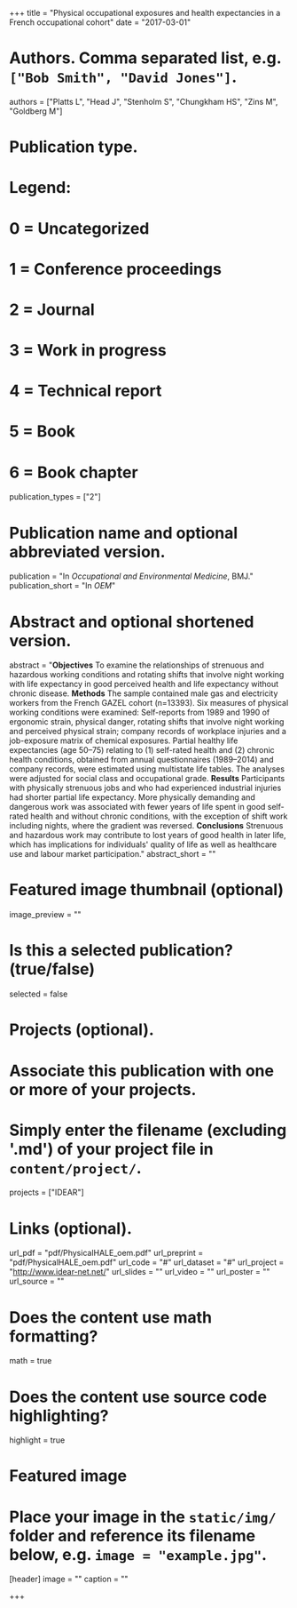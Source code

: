 +++
title = "Physical occupational exposures and health expectancies in a French occupational cohort"
date = "2017-03-01"

# Authors. Comma separated list, e.g. `["Bob Smith", "David Jones"]`.
authors = ["Platts L", "Head J", "Stenholm S", "Chungkham HS", "Zins M", "Goldberg M"]

# Publication type.
# Legend:
# 0 = Uncategorized
# 1 = Conference proceedings
# 2 = Journal
# 3 = Work in progress
# 4 = Technical report
# 5 = Book
# 6 = Book chapter
publication_types = ["2"]

# Publication name and optional abbreviated version.
publication = "In *Occupational and Environmental Medicine*, BMJ."
publication_short = "In *OEM*"

# Abstract and optional shortened version.
abstract = "**Objectives** To examine the relationships of strenuous and hazardous working conditions and rotating shifts that involve night working with life expectancy in good perceived health and life expectancy without chronic disease. **Methods** The sample contained male gas and electricity workers from the French GAZEL cohort (n=13393). Six measures of physical working conditions were examined: Self-reports from 1989 and 1990 of ergonomic strain, physical danger, rotating shifts that involve night working and perceived physical strain; company records of workplace injuries and a job-exposure matrix of chemical exposures. Partial healthy life expectancies (age 50–75) relating to (1) self-rated health and (2) chronic health conditions, obtained from annual questionnaires (1989–2014) and company records, were estimated using multistate life tables. The analyses were adjusted for social class and occupational grade. **Results** Participants with physically strenuous jobs and who had experienced industrial injuries had shorter partial life expectancy. More physically demanding and dangerous work was associated with fewer years of life spent in good self-rated health and without chronic conditions, with the exception of shift work including nights, where the gradient was reversed. **Conclusions** Strenuous and hazardous work may contribute to lost years of good health in later life, which has implications for individuals' quality of life as well as healthcare use and labour market participation."
abstract_short = ""

# Featured image thumbnail (optional)
image_preview = ""

# Is this a selected publication? (true/false)
selected = false

# Projects (optional).
#   Associate this publication with one or more of your projects.
#   Simply enter the filename (excluding '.md') of your project file in `content/project/`.
projects = ["IDEAR"]

# Links (optional).
url_pdf = "pdf/PhysicalHALE_oem.pdf"
url_preprint = "pdf/PhysicalHALE_oem.pdf"
url_code = "#"
url_dataset = "#"
url_project = "http://www.idear-net.net/"
url_slides = ""
url_video = ""
url_poster = ""
url_source = ""

# Does the content use math formatting?
math = true

# Does the content use source code highlighting?
highlight = true

# Featured image
# Place your image in the `static/img/` folder and reference its filename below, e.g. `image = "example.jpg"`.
[header]
image = ""
caption = ""

+++


